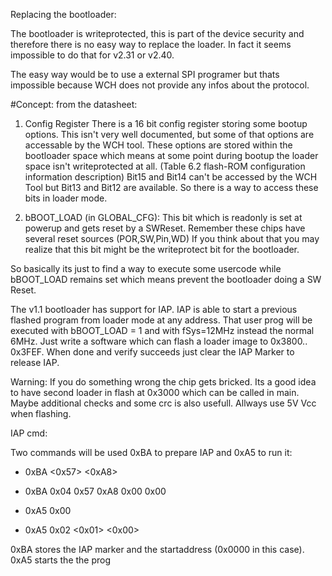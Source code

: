 Replacing the bootloader:

The bootloader is writeprotected, this is part of the device security and therefore there is no easy way to replace the loader. In fact it seems impossible to do that for v2.31 or v2.40.

The easy way would be to use a external SPI programer but thats impossible because WCH does not provide any infos about the protocol. 

#Concept:
from the datasheet: 

1. Config Register 
There is a 16 bit config register storing some bootup options. This isn't very well documented, but some of that options are accessable by the WCH tool. These options are stored within the bootloader space which means at some point during bootup the loader space isn't writeprotected at all. (Table 6.2 flash-ROM configuration information description)
Bit15 and Bit14 can't be accessed by the WCH Tool but Bit13 and Bit12 are available. So there is a way to access these bits in loader mode.

2. bBOOT_LOAD (in GLOBAL_CFG):
This bit which is readonly is set at powerup and gets reset by a SWReset. Remember these chips have several reset sources (POR,SW,Pin,WD) If you think about that you may realize that this bit might be the writeprotect bit for the bootloader.

So basically its just to find a way to execute some usercode while bBOOT_LOAD remains set which means prevent the bootloader doing a 
SW Reset.

The v1.1 bootloader has support for IAP. IAP is able to start a previous flashed program from loader mode at any address. That user prog will be executed with bBOOT_LOAD = 1 and with fSys=12MHz instead the normal 6MHz. Just write a software which can flash a loader image to 0x3800.. 0x3FEF. When done and verify succeeds just clear the IAP Marker to release IAP.

Warning: If you do something wrong the chip gets bricked. Its a good idea to have second loader in flash at 0x3000 which can be called in main. Maybe additional checks and some crc is also usefull. Allways use 5V Vcc when flashing.

IAP cmd:

Two commands will be used 0xBA to prepare IAP and 0xA5 to run it:
- 0xBA <len> <0x57> <0xA8> <adrlo> <adrHi>  
- 0xBA  0x04  0x57  0xA8  0x00  0x00  

- 0xA5 <len> <run> 0x00 
- 0xA5  0x02 <0x01> <0x00>
 
0xBA stores the IAP marker and the startaddress (0x0000 in this case).
0xA5 starts the the prog


